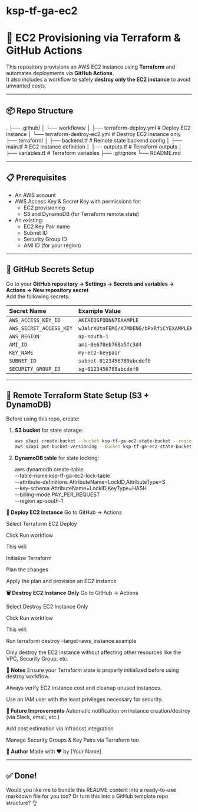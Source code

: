 # ksp-tf-ga-ec2

# 🚀 EC2 Provisioning via Terraform & GitHub Actions

This repository provisions an AWS EC2 instance using **Terraform** and automates deployments via **GitHub Actions**.  
It also includes a workflow to safely **destroy only the EC2 instance** to avoid unwanted costs.

---

## 📦 Repo Structure

.
├── .github/
│ └── workflows/
│ ├── terraform-deploy.yml # Deploy EC2 instance
│ └── terraform-destroy-ec2.yml # Destroy EC2 instance only
├── terraform/
│ ├── backend.tf # Remote state backend config
│ ├── main.tf # EC2 instance definition
│ ├── outputs.tf # Terraform outputs
│ ├── variables.tf # Terraform variables
├── .gitignore
└── README.md


---

## 📋 Prerequisites

- An AWS account
- AWS Access Key & Secret Key with permissions for:
  - EC2 provisioning
  - S3 and DynamoDB (for Terraform remote state)
- An existing:
  - EC2 Key Pair name
  - Subnet ID
  - Security Group ID
  - AMI ID (for your region)

---

## 🔐 GitHub Secrets Setup

Go to your **GitHub repository → Settings → Secrets and variables → Actions → New repository secret**  
Add the following secrets:

| Secret Name             | Example Value               |
|:-----------------------|:----------------------------|
| `AWS_ACCESS_KEY_ID`      | `AKIAIOSFODNN7EXAMPLE`        |
| `AWS_SECRET_ACCESS_KEY`  | `wJalrXUtnFEMI/K7MDENG/bPxRfiCYEXAMPLEKEY` |
| `AWS_REGION`             | `ap-south-1`                  |
| `AMI_ID`                 | `ami-0e670eb768a5fc3d4`       |
| `KEY_NAME`               | `my-ec2-keypair`              |
| `SUBNET_ID`              | `subnet-0123456789abcdef0`    |
| `SECURITY_GROUP_ID`      | `sg-0123456789abcdef0`        |

---

## 📝 Remote Terraform State Setup (S3 + DynamoDB)

Before using this repo, create:

1. **S3 bucket** for state storage:
   ```bash
   aws s3api create-bucket --bucket ksp-tf-ga-ec2-state-bucket --region ap-south-1 --create-bucket-configuration LocationConstraint=ap-south-1
   aws s3api put-bucket-versioning --bucket ksp-tf-ga-ec2-state-bucket --versioning-configuration Status=Enabled


2. **DynamoDB table** for state locking:

   aws dynamodb create-table \
    --table-name ksp-tf-ga-ec2-lock-table \
    --attribute-definitions AttributeName=LockID,AttributeType=S \
    --key-schema AttributeName=LockID,KeyType=HASH \
    --billing-mode PAY_PER_REQUEST \
    --region ap-south-1

**🚀 Deploy EC2 Instance**
Go to GitHub → Actions

Select Terraform EC2 Deploy

Click Run workflow

This will:

Initialize Terraform

Plan the changes

Apply the plan and provision an EC2 instance

**🗑️ Destroy EC2 Instance Only**
Go to GitHub → Actions

Select Destroy EC2 Instance Only

Click Run workflow

This will:

Run terraform destroy -target=aws_instance.example

Only destroy the EC2 instance without affecting other resources like the VPC, Security Group, etc.

**📌 Notes**
Ensure your Terraform state is properly initialized before using destroy workflow.

Always verify EC2 instance cost and cleanup unused instances.

Use an IAM user with the least privileges necessary for security.

**🎯 Future Improvements**
Automatic notification on instance creation/destroy (via Slack, email, etc.)

Add cost estimation via Infracost integration

Manage Security Groups & Key Pairs via Terraform too

**📖 **Author****
Made with ❤️ by [Your Name]


---

## ✅ Done!

Would you like me to bundle this README content into a ready-to-use markdown file for you too? Or turn this into a GitHub template repo structure? 👌

